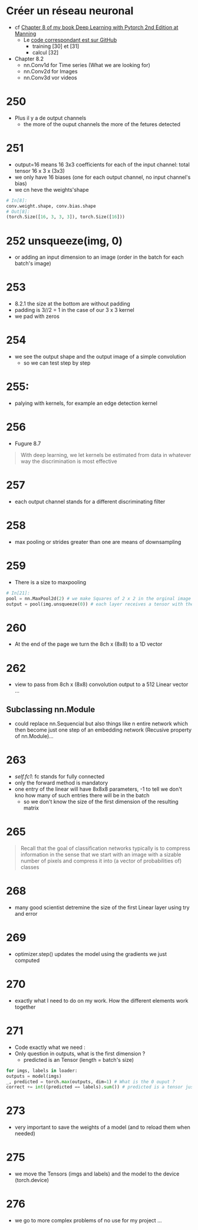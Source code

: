 # Créer un réseau neuronal
* cf [Chapter 8 of my book Deep Learning with Pytorch 2nd Edition at Manning](https://www.manning.com/books/deep-learning-with-pytorch-second-edition)
  * Le [code correspondant est sur GitHub](https://github.com/deep-learning-with-pytorch/dlwpt-code/blob/master/p1ch8/1_convolution.ipynb)
    * training [30] et [31]
    * calcul [32]
* Chapter 8.2
  * nn.Conv1d for Time series (What we are looking for)
  * nn.Conv2d for Images
  * nn.Conv3d vor videos
# 250
* Plus il y a de output channels
  * the more of the ouput channels the more of the fetures detected
# 251
* output=16 means 16 3x3 coefficients for each of the input channel: total tensor 16 x 3 x (3x3)
* we only have 16 biases (one for each output channel, no input channel's bias)
* we cn heve the weights'shape
```python
# In[8]:
conv.weight.shape, conv.bias.shape
# Out[8]:
(torch.Size([16, 3, 3, 3]), torch.Size([16]))
```
# 252 unsqueeze(img, 0)
* or adding an input dimension to an image (order in the batch for each batch's image)
# 253
* 8.2.1 the size at the bottom are without padding
* padding is 3//2 = 1 in the case of our 3 x 3 kernel
* we pad with zeros
# 254 
* we see the output shape and the output image of a simple convolution
  * so we can test step by step
# 255:
* palying with kernels, for example an edge detection kernel
# 256
* Fugure 8.7
> With deep learning, we let kernels be estimated from data in whatever way the
> discrimination is most effective
# 257
* each output channel stands for a different discriminating filter
# 258
* max pooling or strides greater than one are means of downsampling
# 259
* There is a size to maxpooling
```python
# In[21]:
pool = nn.MaxPool2d(2) # we make Squares of 2 x 2 in the orginal image to calulate the max of
output = pool(img.unsqueeze(0)) # each layer receives a tensor with the order of the imaege in the batch as the first dimension
```
# 260
* At the end of the page we turn the 8ch x (8x8) to a 1D  vector
# 262
* view to pass from 8ch x (8x8) convolution output to a 512 Linear vector ... 
## Subclassing nn.Module
* could replace nn.Sequencial but also things like n entire network which then become just one step of an embedding network (Recusive property of nn.Module)...
# 263
* *self.fc1*: fc stands for fully connected
* only the forward method is mandatory
* one entry of the linear will have 8x8x8 parameters, -1 to tell we don't kno how many of such entries there will be in the batch
  * so we don't know the size of the first dimension of the resulting matrix
# 265
> Recall that the goal of classification networks typically is to compress information in the
> sense that we start with an image with a sizable number of pixels and compress it into (a
> vector of probabilities of) classes
# 268
* many good scientist detremine the size of the first Linear layer using try and error
# 269
* optimizer.step() updates the model using the gradients we just computed
# 270 
* exactly what I need to do on my work. How the different elements work together
# 271
* Code exactly what we need :
* Only question in outputs, what is the first dimension ?
  * predicted is an Tensor (length = batch's size)
```python
for imgs, labels in loader:
outputs = model(imgs)
_, predicted = torch.max(outputs, dim=1) # What is the 0 ouput ?
correct += int((predicted == labels).sum()) # predicted is a tensor just like labels the == returs a Tensor of 1  = True and 0 == False
```
# 273
* very important to save the weights of a model (and to reload them when needed)
# 275
* we move the Tensors (imgs and labels) and the model to the device (torch.device)
# 276
* we go to more complex problems of no use for my project ...
